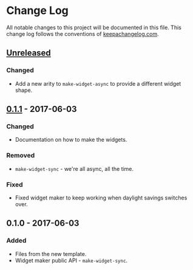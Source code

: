 # Change Log
All notable changes to this project will be documented in this file. This change log follows the conventions of [keepachangelog.com](http://keepachangelog.com/).

## [Unreleased]
### Changed
- Add a new arity to `make-widget-async` to provide a different widget shape.

## [0.1.1] - 2017-06-03
### Changed
- Documentation on how to make the widgets.

### Removed
- `make-widget-sync` - we're all async, all the time.

### Fixed
- Fixed widget maker to keep working when daylight savings switches over.

## 0.1.0 - 2017-06-03
### Added
- Files from the new template.
- Widget maker public API - `make-widget-sync`.

[Unreleased]: https://github.com/your-name/spanner-test/compare/0.1.1...HEAD
[0.1.1]: https://github.com/your-name/spanner-test/compare/0.1.0...0.1.1
